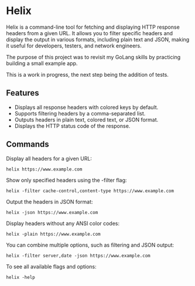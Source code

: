 # Helix
Helix is a command-line tool for fetching and displaying HTTP response headers from a given URL. It allows you to filter specific headers and display the output in various formats, including plain text and JSON, making it useful for developers, testers, and network engineers.

The purpose of this project was to revisit my GoLang skills by practicing building a small example app.

This is a work in progress, the next step being the addition of tests.

## Features
- Displays all response headers with colored keys by default.
- Supports filtering headers by a comma-separated list.
- Outputs headers in plain text, colored text, or JSON format.
- Displays the HTTP status code of the response.

## Commands
Display all headers for a given URL:
```
helix https://www.example.com
```

Show only specified headers using the -filter flag:
```
helix -filter cache-control,content-type https://www.example.com
```

Output the headers in JSON format:
```
helix -json https://www.example.com
```

Display headers without any ANSI color codes:
```
helix -plain https://www.example.com
```

You can combine multiple options, such as filtering and JSON output:
```
helix -filter server,date -json https://www.example.com
```

To see all available flags and options:
```
helix -help
```

